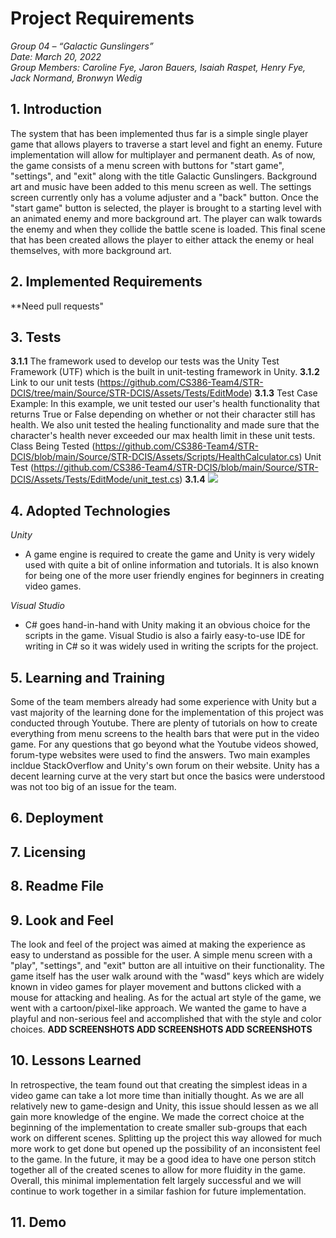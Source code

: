 
# Project Requirements

_Group 04 – “Galactic Gunslingers”\
Date: March 20, 2022\
Group Members: Caroline Fye, Jaron Bauers, Isaiah Raspet, Henry Fye, Jack Normand, Bronwyn Wedig_
## 1. Introduction
The system that has been implemented thus far is a simple single player game that allows players to traverse a start level and fight an enemy. Future implementation will allow for multiplayer and permanent death. As of now, the game consists of a menu screen with buttons for "start game", "settings", and "exit" along with the title Galactic Gunslingers. Background art and music have been added to this menu screen as well. The settings screen currently only has a volume adjuster and a "back" button. Once the "start game" button is selected, the player is brought to a starting level with an animated enemy and more background art. The player can walk towards the enemy and when they collide the battle scene is loaded. This final scene that has been created allows the player to either attack the enemy or heal themselves, with more background art. 

## 2. Implemented Requirements 
**Need pull requests"

## 3. Tests
**3.1.1**
The framework used to develop our tests was the Unity Test Framework (UTF) which is the built in unit-testing framework in Unity.
**3.1.2**
Link to our unit tests (https://github.com/CS386-Team4/STR-DCIS/tree/main/Source/STR-DCIS/Assets/Tests/EditMode)
**3.1.3**
Test Case Example: In this example, we unit tested our user's health functionality that returns True or False depending on whether or not their character still has health. We also unit tested the healing functionality and made sure that the character's health never exceeded our max health limit in these unit tests.
Class Being Tested (https://github.com/CS386-Team4/STR-DCIS/blob/main/Source/STR-DCIS/Assets/Scripts/HealthCalculator.cs)
Unit Test (https://github.com/CS386-Team4/STR-DCIS/blob/main/Source/STR-DCIS/Assets/Tests/EditMode/unit_test.cs)
**3.1.4**
![](./images/TestRun.png)
## 4. Adopted Technologies
*Unity* 
- A game engine is required to create the game and Unity is very widely used with quite a bit of online information and tutorials. It is also known for being one of the more user friendly engines for beginners in creating video games.

*Visual Studio*
- C# goes hand-in-hand with Unity making it an obvious choice for the scripts in the game. Visual Studio is also a fairly easy-to-use IDE for writing in C# so it was widely used in writing the scripts for the project.

## 5. Learning and Training
Some of the team members already had some experience with Unity but a vast majority of the learning done for the implementation of this project was conducted through Youtube. There are plenty of tutorials on how to create everything from menu screens to the health bars that were put in the video game. For any questions that go beyond what the Youtube videos showed, forum-type websites were used to find the answers. Two main examples incldue StackOverflow and Unity's own forum on their website. Unity has a decent learning curve at the very start but once the basics were understood was not too big of an issue for the team.

## 6. Deployment

## 7. Licensing

## 8. Readme File

## 9. Look and Feel
The look and feel of the project was aimed at making the experience as easy to understand as possible for the user. A simple menu screen with a "play", "settings", and "exit" button are all intuitive on their functionality. The game itself has the user walk around with the "wasd" keys which are widely known in video games for player movement and buttons clicked with a mouse for attacking and healing. As for the actual art style of the game, we went with a cartoon/pixel-like approach. We wanted the game to have a playful and non-serious feel and accomplished that with the style and color choices. 
**ADD SCREENSHOTS ADD SCREENSHOTS ADD SCREENSHOTS**

## 10. Lessons Learned
In retrospective, the team found out that creating the simplest ideas in a video game can take a lot more time than initially thought. As we are all relatively new to game-design and Unity, this issue should lessen as we all gain more knowledge of the engine. We made the correct choice at the beginning of the implementation to create smaller sub-groups that each work on different scenes. Splitting up the project this way allowed for much more work to get done but opened up the possibility of an inconsistent feel to the game. In the future, it may be a good idea to have one person stitch together all of the created scenes to allow for more fluidity in the game. Overall, this minimal implementation felt largely successful and we will continue to work together in a similar fashion for future implementation.

## 11. Demo
